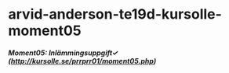 # arvid-anderson-te19d-kursolle-moment05

##### Moment05: Inlämmingsuppgift✓  (http://kursolle.se/prrprr01/moment05.php)
